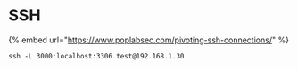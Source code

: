 # SSH

{% embed url="https://www.poplabsec.com/pivoting-ssh-connections/" %}

```
ssh -L 3000:localhost:3306 test@192.168.1.30
```
